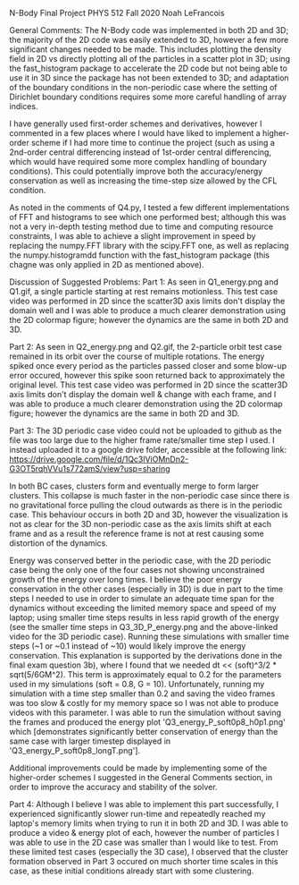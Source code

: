 N-Body Final Project
PHYS 512 Fall 2020
Noah LeFrancois

General Comments:
The N-Body code was implemented in both 2D and 3D; the majority of the 2D code was easily extended to 3D, however a few more significant changes needed to be made. This includes plotting the density field in 2D vs directly plotting all of the particles in a scatter plot in 3D; using the fast_histogram package to accelerate the 2D code but not being able to use it in 3D since the package has not been extended to 3D; and adaptation of the boundary conditions in the non-periodic case where the setting of Dirichlet boundary conditions requires some more careful handling of array indices.

I have generally used first-order schemes and derivatives, however I commented in a few places where I would have liked to implement a higher-order scheme if I had more time to continue the project (such as using a 2nd-order central differencing instead of 1st-order central differencing, which would have required some more complex handling of boundary conditions). This could potentially improve both the accuracy/energy conservation as well as increasing the time-step size allowed by the CFL condition.

As noted in the comments of Q4.py, I tested a few different implementations of FFT and histograms to see which one performed best; although this was not a very in-depth testing method due to time and computing resource constraints, I was able to achieve a slight improvement in speed by replacing the numpy.FFT library with the scipy.FFT one, as well as replacing the numpy.histogramdd function with the fast_histogram package (this chagne was only applied in 2D as mentioned above).

Discussion of Suggested Problems:
Part 1:
As seen in Q1_energy.png and Q1.gif, a single particle starting at rest remains motionless. 
This test case video was performed in 2D since the scatter3D axis limits don't display the domain well and I was able to produce a much clearer demonstration using the 2D colormap figure; however the dynamics are the same in both 2D and 3D.

Part 2:
As seen in Q2_energy.png and Q2.gif, the 2-particle orbit test case remained in its orbit over the course of multiple rotations. The energy spiked once every period as the particles passed closer and some blow-up error occured, however this spike soon returned back to approximately the original level. 
This test case video was performed in 2D since the scatter3D axis limits don't display the domain well & change with each frame, and I was able to produce a much clearer demonstration using the 2D colormap figure; however the dynamics are the same in both 2D and 3D.

Part 3:
The 3D periodic case video could not be uploaded to github as the file was too large due to the higher frame rate/smaller time step I used. I instead uploaded it to a google drive folder, accessible at the following link:
https://drive.google.com/file/d/1Qc3lViOMnDn2-G3OT5rqhVVu1s772amS/view?usp=sharing

In both BC cases, clusters form and eventually merge to form larger clusters. This collapse is much faster in the non-periodic case since there is no gravitational force pulling the cloud outwards as there is in the periodic case. This behaviour occurs in both 2D and 3D, however the visualization is not as clear for the 3D non-periodic case as the axis limits shift at each frame and as a result the reference frame is not at rest causing some distortion of the dynamics.

Energy was conserved better in the periodic case, with the 2D periodic case being the only one of the four cases not showing unconstrained growth of the energy over long times. I believe the poor energy conservation in the other cases (especially in 3D) is due in part to the time steps I needed to use in order to simulate an adequate time span for the dynamics without exceeding the limited memory space and speed of my laptop; using smaller time steps results in less rapid growth of the energy (see the smaller time steps in Q3_3D_P_energy.png and the above-linked video for the 3D periodic case). Running these simulations with smaller time steps (~1 or ~0.1 instead of ~10) would likely improve the energy conservation. 
This explanation is supported by the derivations done in the final exam question 3b), where I found that we needed dt << (soft)^3/2 * sqrt(5/6GM^2). This term is approximately equal to 0.2 for the parameters used in my simulations (soft = 0.8, G = 10). Unfortunately, running my simulation with a time step smaller than 0.2 and saving the video frames was too slow & costly for my memory space so I was not able to produce videos with this parameter. I was able to run the simulation without saving the frames and produced the energy plot 'Q3_energy_P_soft0p8_h0p1.png' which [demonstrates significantly better conservation of energy than the same case with larger timestep displayed in 'Q3_energy_P_soft0p8_longT.png'].

Additional improvements could be made by implementing some of the higher-order schemes I suggested in the General Comments section, in order to improve the accuracy and stability of the solver.

Part 4:
Although I believe I was able to implement this part successfully, I experienced significantly slower run-time and repeatedly reached my laptop's memory limits when trying to run it in both 2D and 3D. I was able to produce a video & energy plot of each, however the number of particles I was able to use in the 2D case was smaller than I would like to test. From these limited test cases (especially the 3D case), I observed that the cluster formation observed in Part 3 occured on much shorter time scales in this case, as these initial conditions already start with some clustering.

